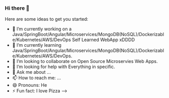 ### Hi there 👋

Here are some ideas to get you started:

- 🔭 I’m currently working on a Java/SpringBoot/Angular/Microservices/MongoDB(NoSQL)/Dockerizable/Kubernetes/AWS/DevOps Self Learned WebApp xDDDD
- 🌱 I’m currently learning Java/SpringBoot/Angular/Microservices/MongoDB(NoSQL)/Dockerizable/Kubernetes/AWS/DevOps.
- 👯 I’m looking to collaborate on Open Source Microservies Web Apps.
- 🤔 I’m looking for help with Everything in specific.
- 💬 Ask me about ...
- 📫 How to reach me: ...
- 😄 Pronouns: He
- ⚡ Fun fact: I love Pizza
-->
